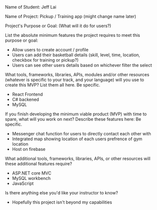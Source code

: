 Name of Student: Jeff Lai

Name of Project: Pickup / Training app (might change name later)

Project's Purpose or Goal: (What will it do for users?)

List the absolute minimum features the project requires to meet this purpose or goal:
- Allow users to create account / profile
- Users can add their basketball details (skill, level, time, location, checkbox for training or pickup?)
- Users can see other users details based on whichever filter the select

What tools, frameworks, libraries, APIs, modules and/or other resources (whatever is specific to your track, and your language) will you use to create this MVP? List them all here. Be specific.
- React Frontend
- C# backened 
- MySQL

If you finish developing the minimum viable product (MVP) with time to spare, what will you work on next? Describe these features here: Be specific.
- Messenger chat function for users to directly contact each other with
- Integrated map showing location of each users prefrence of gym location
- Host on firebase 

What additional tools, frameworks, libraries, APIs, or other resources will these additional features require?
- ASP.NET core MVC
- MySQL workbench
- JavaScript

Is there anything else you'd like your instructor to know?
- Hopefully this project isn't beyond my capabilities
